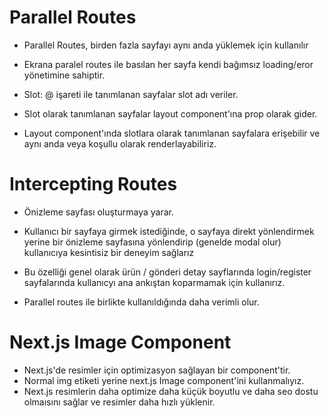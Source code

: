# Parallel Routes

- Parallel Routes, birden fazla sayfayı aynı anda yüklemek için kullanılır
- Ekrana paralel routes ile basılan her sayfa kendi bağımsız loading/eror yönetimine sahiptir.

- Slot: @ işareti ile tanımlanan sayfalar slot adı veriler.
- Slot olarak tanımlanan sayfalar layout component'ına prop olarak gider.
- Layout component'ında slotlara olarak tanımlanan sayfalara erişebilir ve aynı anda veya koşullu olarak renderlayabiliriz.

# Intercepting Routes

- Önizleme sayfası oluşturmaya yarar.

- Kullanıcı bir sayfaya girmek istediğinde, o sayfaya direkt yönlendirmek yerine bir önizleme sayfasına yönlendirip (genelde modal olur) kullanıcıya kesintisiz bir deneyim sağlarız
- Bu özelliği genel olarak ürün / gönderi detay sayflarında login/register sayfalarında kullanıcyı ana ankıştan koparmamak için kullanırız.
- Parallel routes ile birlikte kullanıldığında daha verimli olur.

# Next.js Image Component

- Next.js'de resimler için optimizasyon sağlayan bir component'tir.
- Normal img etiketi yerine next.js Image component'ini kullanmalıyız.
- Next.js resimlerin daha optimize daha küçük boyutlu ve daha seo dostu olmaısını sağlar ve resimler daha hızlı yüklenir.
